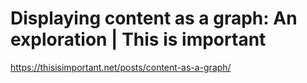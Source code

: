 # Displaying content as a graph: An exploration | This is important

https://thisisimportant.net/posts/content-as-a-graph/